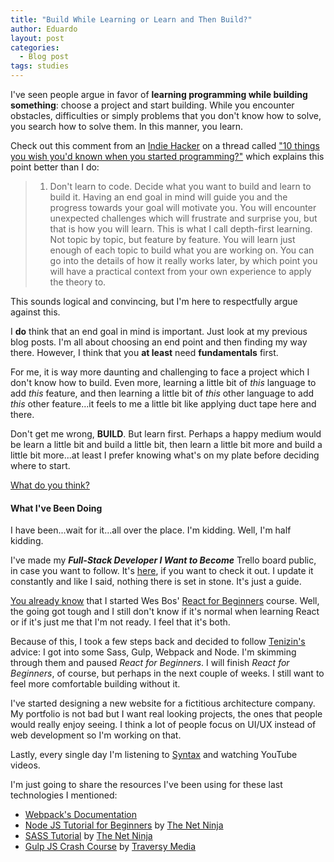 ```yaml
---
title: "Build While Learning or Learn and Then Build?"
author: Eduardo
layout: post
categories:
  - Blog post
tags: studies
---
```

I've seen people argue in favor of **learning programming while building something**: choose a project and start building. While you encounter obstacles, difficulties or simply problems that you don't know how to solve, you search how to solve them. In this manner, you learn.

Check out this comment from an [Indie Hacker](https://www.indiehackers.com) on a thread called ["10 things you wish you'd known when you started programming?"](https://www.indiehackers.com/forum/10-things-you-wish-youd-known-when-you-started-programming-254d49dad0) which explains this point better than I do:

> 1. Don't learn to code. Decide what you want to build and learn to build it. Having an end goal in mind will guide you and the progress towards your goal will motivate you. You will encounter unexpected challenges which will frustrate and surprise you, but that is how you will learn. This is what I call depth-first learning. Not topic by topic, but feature by feature. You will learn just enough of each topic to build what you are working on. You can go into the details of how it really works later, by which point you will have a practical context from your own experience to apply the theory to.

This sounds logical and convincing, but I'm here to respectfully argue against this.

I **do** think that an end goal in mind is important. Just look at my previous blog posts. I'm all about choosing an end point and then finding my way there. However, I think that you **at least** need **fundamentals** first.

For me, it is way more daunting and challenging to face a project which I don't know how to build. Even more, learning a little bit of *this* language to add *this* feature, and then learning a little bit of *this* other language to add *this* other feature...it feels to me a little bit like applying duct tape here and there.

Don't get me wrong, **BUILD**. But learn first. Perhaps a happy medium would be learn a little bit and build a little bit, then learn a little bit more and build a little bit more...at least I prefer knowing what's on my plate before deciding where to start.

[What do you think?](https://twitter.com/eltorres720)

#### What I've Been Doing
I have been...wait for it...all over the place. I'm kidding. Well, I'm half kidding.

I've made my **_Full-Stack Developer I Want to Become_** Trello board public, in case you want to follow. It's [here](https://trello.com/b/rR063rBl/full-stack-developer-i-want-to-be), if you want to check it out. I update it constantly and like I said, nothing there is set in stone. It's just a guide.

[You already know]({{site.url}}/how-to-create-or-choose-great-tutorials) that I started Wes Bos' [React for Beginners](https://reactforbeginners.com/) course. Well, the going got tough and I still don't know if it's normal when learning React or if it's just me that I'm not ready. I feel that it's both.

Because of this, I took a few steps back and decided to follow [Tenizin's]({{site.url}}/ready-for-react) advice: I got into some Sass, Gulp, Webpack and Node. I'm skimming through them and paused *React for Beginners*. I will finish *React for Beginners*, of course, but perhaps in the next couple of weeks. I still want to feel more comfortable building without it.

I've started designing a new website for a fictitious architecture company. My portfolio is not bad but I want real looking projects, the ones that people would really enjoy seeing. I think a lot of people focus on UI/UX instead of web development so I'm working on that.

Lastly, every single day I'm listening to [Syntax](https://syntax.fm/) and watching YouTube videos.

I'm just going to share the resources I've been using for these last technologies I mentioned:
- [Webpack's Documentation](https://webpack.js.org/guides/)
- [Node JS Tutorial for Beginners](https://www.youtube.com/watch?v=w-7RQ46RgxU&list=PL4cUxeGkcC9gcy9lrvMJ75z9maRw4byYp) by [The Net Ninja](https://www.youtube.com/channel/UCW5YeuERMmlnqo4oq8vwUpg)
- [SASS Tutorial](https://www.youtube.com/watch?v=St5B7hnMLjg&list=PL4cUxeGkcC9iEwigam3gTjU_7IA3W2WZA) by [The Net Ninja](https://www.youtube.com/channel/UCW5YeuERMmlnqo4oq8vwUpg)
- [Gulp JS Crash Course](https://www.youtube.com/watch?v=1rw9MfIleEg) by [Traversy Media](https://www.youtube.com/channel/UC29ju8bIPH5as8OGnQzwJyA)
